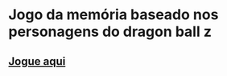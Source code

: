 # Jogo da memória baseado nos personagens do dragon ball z

## [Jogue aqui](https://walkerbrum.github.io/memory-game/)
